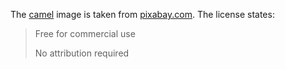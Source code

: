 The [camel](camel.jpeg) image is taken from [pixabay.com][source]. The license
states:

> Free for commercial use
>
> No attribution required

[source]: https://pixabay.com/photos/morocco-camel-desert-sand-sahara-5271734/
